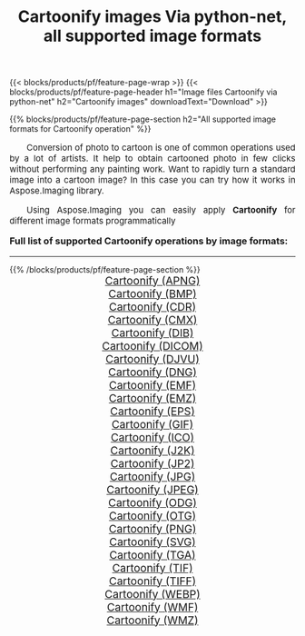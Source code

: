 ﻿---
title: Cartoonify images Via python-net, all supported image formats 
weight: 3920
url: /id/python-net/cartoonify/ 
lang: id
langdirlevel: 2
locales: zh-hans,ja,it,ru,de,es,fr,nl,id,lt,pl,pt,vi,tr,ko,zh-hant,ar,hi,th,sv,cs,uk,he
description: Using Aspose.Imaging you can easily Cartoonify images Via python-net
---

{{< blocks/products/pf/feature-page-wrap >}}
{{< blocks/products/pf/feature-page-header h1="Image files Cartoonify via python-net" h2="Cartoonify images" downloadText="Download" >}}


{{% blocks/products/pf/feature-page-section  h2="All supported image formats for Cartoonify operation" %}}
<p align="justify" style="text-indent:2em;font-size:15px;">
Conversion of photo to cartoon is one of common operations used by a lot of artists. It help to obtain cartooned photo in few clicks without performing any painting work. Want to rapidly turn a standard image into a cartoon image? In this case you can try how it works in Aspose.Imaging library.
</p>
<p align="justify" style="text-indent:2em;font-size:15px;">
Using Aspose.Imaging you can easily apply <b>Cartoonify</b> for different image formats programmatically
</p>
<h3 style="margin-top:16px;">
Full list of supported Cartoonify operations by image formats:
</h3>
<hr/>
{{% /blocks/products/pf/feature-page-section %}}
<div class="container-fluid productfamilypage bg-gray">
    <div class="convertypes bg-gray agp-content section">
        <div class="container">
		<div class="row other-converters" style="gap: 10px;font-size: 19px;text-align:center;">
		    <div class='col-md-3 other-converter remove-lp remove-rp'><a href="/imaging/id/python-net/cartoonify/apng/" style="padding:15px;">Cartoonify (APNG)</a></div><div class='col-md-3 other-converter remove-lp remove-rp'><a href="/imaging/id/python-net/cartoonify/bmp/" style="padding:15px;">Cartoonify (BMP)</a></div><div class='col-md-3 other-converter remove-lp remove-rp'><a href="/imaging/id/python-net/cartoonify/cdr/" style="padding:15px;">Cartoonify (CDR)</a></div><div class='col-md-3 other-converter remove-lp remove-rp'><a href="/imaging/id/python-net/cartoonify/cmx/" style="padding:15px;">Cartoonify (CMX)</a></div><div class='col-md-3 other-converter remove-lp remove-rp'><a href="/imaging/id/python-net/cartoonify/dib/" style="padding:15px;">Cartoonify (DIB)</a></div><div class='col-md-3 other-converter remove-lp remove-rp'><a href="/imaging/id/python-net/cartoonify/dicom/" style="padding:15px;">Cartoonify (DICOM)</a></div><div class='col-md-3 other-converter remove-lp remove-rp'><a href="/imaging/id/python-net/cartoonify/djvu/" style="padding:15px;">Cartoonify (DJVU)</a></div><div class='col-md-3 other-converter remove-lp remove-rp'><a href="/imaging/id/python-net/cartoonify/dng/" style="padding:15px;">Cartoonify (DNG)</a></div><div class='col-md-3 other-converter remove-lp remove-rp'><a href="/imaging/id/python-net/cartoonify/emf/" style="padding:15px;">Cartoonify (EMF)</a></div><div class='col-md-3 other-converter remove-lp remove-rp'><a href="/imaging/id/python-net/cartoonify/emz/" style="padding:15px;">Cartoonify (EMZ)</a></div><div class='col-md-3 other-converter remove-lp remove-rp'><a href="/imaging/id/python-net/cartoonify/eps/" style="padding:15px;">Cartoonify (EPS)</a></div><div class='col-md-3 other-converter remove-lp remove-rp'><a href="/imaging/id/python-net/cartoonify/gif/" style="padding:15px;">Cartoonify (GIF)</a></div><div class='col-md-3 other-converter remove-lp remove-rp'><a href="/imaging/id/python-net/cartoonify/ico/" style="padding:15px;">Cartoonify (ICO)</a></div><div class='col-md-3 other-converter remove-lp remove-rp'><a href="/imaging/id/python-net/cartoonify/j2k/" style="padding:15px;">Cartoonify (J2K)</a></div><div class='col-md-3 other-converter remove-lp remove-rp'><a href="/imaging/id/python-net/cartoonify/jp2/" style="padding:15px;">Cartoonify (JP2)</a></div><div class='col-md-3 other-converter remove-lp remove-rp'><a href="/imaging/id/python-net/cartoonify/jpg/" style="padding:15px;">Cartoonify (JPG)</a></div><div class='col-md-3 other-converter remove-lp remove-rp'><a href="/imaging/id/python-net/cartoonify/jpeg/" style="padding:15px;">Cartoonify (JPEG)</a></div><div class='col-md-3 other-converter remove-lp remove-rp'><a href="/imaging/id/python-net/cartoonify/odg/" style="padding:15px;">Cartoonify (ODG)</a></div><div class='col-md-3 other-converter remove-lp remove-rp'><a href="/imaging/id/python-net/cartoonify/otg/" style="padding:15px;">Cartoonify (OTG)</a></div><div class='col-md-3 other-converter remove-lp remove-rp'><a href="/imaging/id/python-net/cartoonify/png/" style="padding:15px;">Cartoonify (PNG)</a></div><div class='col-md-3 other-converter remove-lp remove-rp'><a href="/imaging/id/python-net/cartoonify/svg/" style="padding:15px;">Cartoonify (SVG)</a></div><div class='col-md-3 other-converter remove-lp remove-rp'><a href="/imaging/id/python-net/cartoonify/tga/" style="padding:15px;">Cartoonify (TGA)</a></div><div class='col-md-3 other-converter remove-lp remove-rp'><a href="/imaging/id/python-net/cartoonify/tif/" style="padding:15px;">Cartoonify (TIF)</a></div><div class='col-md-3 other-converter remove-lp remove-rp'><a href="/imaging/id/python-net/cartoonify/tiff/" style="padding:15px;">Cartoonify (TIFF)</a></div><div class='col-md-3 other-converter remove-lp remove-rp'><a href="/imaging/id/python-net/cartoonify/webp/" style="padding:15px;">Cartoonify (WEBP)</a></div><div class='col-md-3 other-converter remove-lp remove-rp'><a href="/imaging/id/python-net/cartoonify/wmf/" style="padding:15px;">Cartoonify (WMF)</a></div><div class='col-md-3 other-converter remove-lp remove-rp'><a href="/imaging/id/python-net/cartoonify/wmz/" style="padding:15px;">Cartoonify (WMZ)</a></div>
                </div>
        </div>
    </div>
</div>
<br/>
